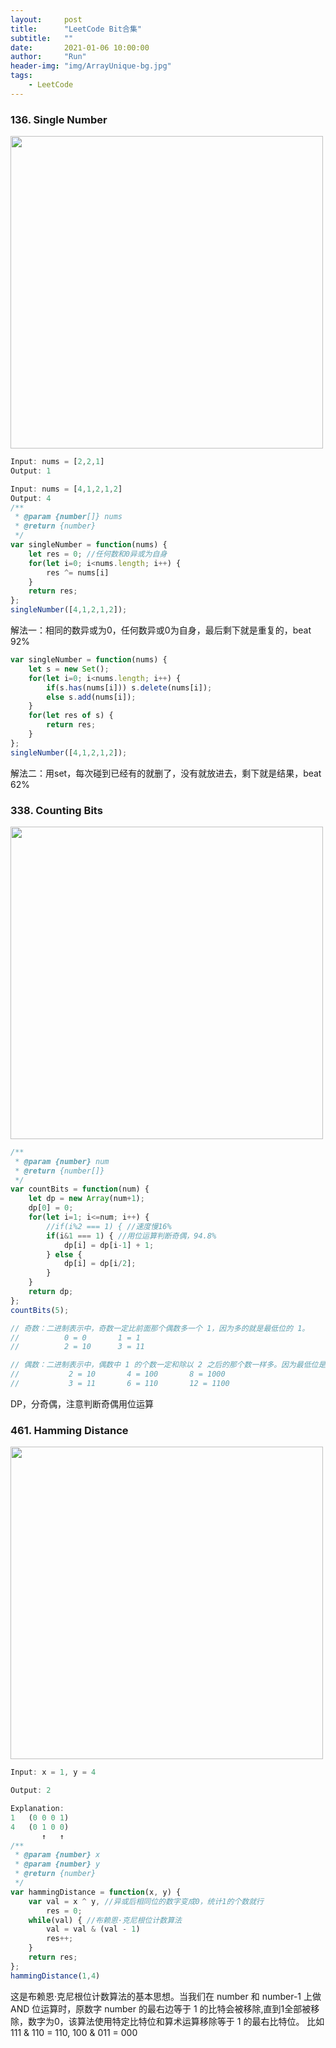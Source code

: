 ```yaml
---
layout:     post
title:      "LeetCode Bit合集"
subtitle:   ""
date:       2021-01-06 10:00:00
author:     "Run"
header-img: "img/ArrayUnique-bg.jpg"
tags:
    - LeetCode
---
```


### 136. Single Number

<img src="http://lrun1124.github.io/img/leetcode/136.png" width="500"/>

```js
Input: nums = [2,2,1]
Output: 1

Input: nums = [4,1,2,1,2]
Output: 4
/**
 * @param {number[]} nums
 * @return {number}
 */
var singleNumber = function(nums) {
    let res = 0; //任何数和0异或为自身
    for(let i=0; i<nums.length; i++) {
        res ^= nums[i]
    }
    return res;
};
singleNumber([4,1,2,1,2]);
```
解法一：相同的数异或为0，任何数异或0为自身，最后剩下就是重复的，beat 92%

```js
var singleNumber = function(nums) {
    let s = new Set();
    for(let i=0; i<nums.length; i++) {
        if(s.has(nums[i])) s.delete(nums[i]);
        else s.add(nums[i]);
    }
    for(let res of s) {
        return res;
    }
};
singleNumber([4,1,2,1,2]);
```
解法二：用set，每次碰到已经有的就删了，没有就放进去，剩下就是结果，beat 62%


### 338. Counting Bits

<img src="http://lrun1124.github.io/img/leetcode/338.png" width="500"/>

```js
/**
 * @param {number} num
 * @return {number[]}
 */
var countBits = function(num) {
    let dp = new Array(num+1);
    dp[0] = 0;
    for(let i=1; i<=num; i++) {
        //if(i%2 === 1) { //速度慢16%
        if(i&1 === 1) { //用位运算判断奇偶，94.8%
            dp[i] = dp[i-1] + 1;
        } else {
            dp[i] = dp[i/2];
        }
    }
    return dp;
};
countBits(5);

// 奇数：二进制表示中，奇数一定比前面那个偶数多一个 1，因为多的就是最低位的 1。 
//          0 = 0       1 = 1
//          2 = 10      3 = 11

// 偶数：二进制表示中，偶数中 1 的个数一定和除以 2 之后的那个数一样多。因为最低位是 0，除以 2 就是右移一位，也就是把那个 0 抹掉而已，所以 1 的个数是不变的。
//           2 = 10       4 = 100       8 = 1000
//           3 = 11       6 = 110       12 = 1100
```
DP，分奇偶，注意判断奇偶用位运算

### 461. Hamming Distance

<img src="http://lrun1124.github.io/img/leetcode/461.png" width="500"/>

```js
Input: x = 1, y = 4

Output: 2

Explanation:
1   (0 0 0 1)
4   (0 1 0 0)
       ↑   ↑
/**
 * @param {number} x
 * @param {number} y
 * @return {number}
 */
var hammingDistance = function(x, y) {
    var val = x ^ y, //异或后相同位的数字变成0，统计1的个数就行
        res = 0;
    while(val) { //布赖恩·克尼根位计数算法
        val = val & (val - 1)
        res++;
    }
    return res;
};
hammingDistance(1,4)
```

这是布赖恩·克尼根位计数算法的基本思想。当我们在 number 和 number-1 上做 AND 位运算时，原数字 number 的最右边等于 1 的比特会被移除,直到1全部被移除，数字为0，该算法使用特定比特位和算术运算移除等于 1 的最右比特位。
比如111 & 110 = 110, 100 & 011 = 000

